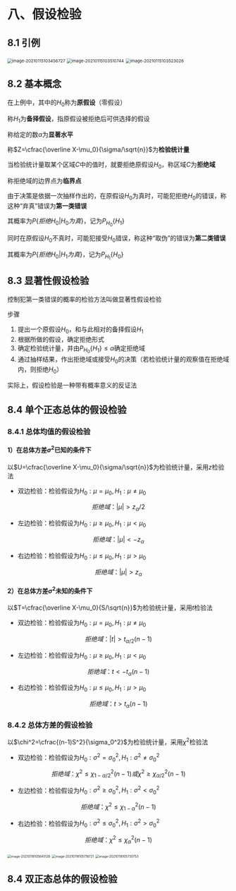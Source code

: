 # 八、假设检验

## 8.1 引例

<img src="https://trou.oss-cn-shanghai.aliyuncs.com/img/image-20210115103456727.png" alt="image-20210115103456727" style="zoom: 67%;" />

<img src="https://trou.oss-cn-shanghai.aliyuncs.com/img/image-20210115103510744.png" alt="image-20210115103510744" style="zoom: 67%;" />

<img src="https://trou.oss-cn-shanghai.aliyuncs.com/img/image-20210115103523026.png" alt="image-20210115103523026" style="zoom: 67%;" />

## 8.2 基本概念

在上例中，其中的$H_0$称为**原假设**（零假设）

称$H_1$为**备择假设**，指原假设被拒绝后可供选择的假设

称给定的数$\alpha$为**显著水平**

称$Z=\cfrac{\overline X-\mu_0}{\sigma/\sqrt{n}}$为**检验统计量**

当检验统计量取某个区域$C$中的值时，就要拒绝原假设$H_0$，称区域$C$为**拒绝域**

称拒绝域的边界点为**临界点**



由于决策是依据一次抽样作出的，在原假设$H_0$为真时，可能犯拒绝$H_0$的错误，称这种“弃真”错误为**第一类错误**

其概率为$P\{拒绝H_0|H_0为真\}$，记为$P_{H_0}\{H_1\}$

同时在原假设$H_0$不真时，可能犯接受$H_0$错误，称这种“取伪”的错误为**第二类错误**

其概率为$P\{拒绝H_0|H_1为真\}$，记为$P_{H_1}\{H_0\}$ 

## 8.3 显著性假设检验

控制犯第一类错误的概率的检验方法叫做显著性假设检验

步骤

1. 提出一个原假设$H_0$，和与此相对的备择假设$H_1$
2. 根据所做的假设，确定拒绝形式
3. 确定检验统计量，并由$P_{H_0}\{H_1\}\le \alpha$确定拒绝域
4. 通过抽样结果，作出拒绝域或接受$H_0$的决策（若检验统计量的观察值在拒绝域内，则拒绝$H_0$）

实际上，假设检验是一种带有概率意义的反证法

## 8.4 单个正态总体的假设检验

### 8.4.1 总体均值的假设检验

#### 1）在总体方差$\sigma^2$已知的条件下

以$U=\cfrac{\overline X-\mu_0}{\sigma/\sqrt{n}}$为检验统计量，采用$z$检验法

- 双边检验：检验假设为$H_0:\mu=\mu_0,H_1:\mu\neq\mu_0$

$$
拒绝域：|\mu|>z_\alpha/2
$$

- 左边检验：检验假设为$H_0:\mu\ge\mu_0,H_1:\mu<\mu_0$

$$
拒绝域：|\mu|<-z_\alpha
$$



- 右边检验：检验假设为$H_0:\mu\le\mu_0,H_1:\mu>\mu_0$

$$
拒绝域：|\mu|>z_\alpha
$$

#### 2）在总体方差$\sigma^2$未知的条件下

以$T=\cfrac{\overline X-\mu_0}{S/\sqrt{n}}$为检验统计量，采用$t$检验法

- 双边检验：检验假设为$H_0:\mu=\mu_0,H_1:\mu\neq\mu_0$

$$
拒绝域：|t|>t_{\alpha/2}(n-1)
$$

- 左边检验：检验假设为$H_0:\mu\ge\mu_0,H_1:\mu<\mu_0$

$$
拒绝域：t<-t_{\alpha}(n-1)
$$



- 右边检验：检验假设为$H_0:\mu\le\mu_0,H_1:\mu>\mu_0$

$$
拒绝域：t>t_{\alpha}(n-1)
$$

### 8.4.2 总体方差的假设检验

以$\chi^2=\cfrac{(n-1)S^2}{\sigma_0^2}$为检验统计量，采用$\chi^2$检验法

- 双边检验：检验假设为$H_0:\sigma^2=\sigma_0^2,H_1:\sigma^2\neq\sigma_0^2$

$$
拒绝域：\chi^2\le\chi_{1-\alpha/2}^2(n-1)或\chi^2\ge\chi_{\alpha/2}^2(n-1)
$$

- 左边检验：检验假设为$H_0:\sigma^2\ge\sigma_0^2,H_1:\sigma^2<\sigma_0^2$

$$
拒绝域：\chi^2\le\chi_{1-\alpha}^2(n-1)
$$



- 右边检验：检验假设为$H_0:\sigma^2\le\sigma_0^2,H_1:\sigma^2>\sigma_0^2$

$$
拒绝域：\chi^2\le\chi_{\alpha}^2(n-1)
$$

<img src="https://trou.oss-cn-shanghai.aliyuncs.com/img/image-20210118105645126.png" alt="image-20210118105645126" style="zoom: 50%;" />

<img src="https://trou.oss-cn-shanghai.aliyuncs.com/img/image-20210118105718721.png" alt="image-20210118105718721" style="zoom:50%;" />

<img src="https://trou.oss-cn-shanghai.aliyuncs.com/img/image-20210118105730753.png" alt="image-20210118105730753" style="zoom:50%;" />

## 8.4 双正态总体的假设检验